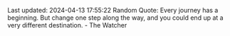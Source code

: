 Last updated: 2024-04-13 17:55:22
Random Quote: Every journey has a beginning. But change one step along the way, and you could end up at a very different destination. - The Watcher